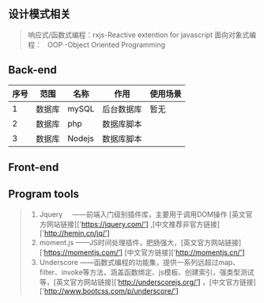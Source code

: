 ## 设计模式相关

> 响应式/函数式编程：rxjs-Reactive extention for javascript 
> 面向对象式编程：   OOP -Object Oriented Programming


## Back-end 

|序号| 范围 |名称     |作用     |使用场景|
|---|---  |---      |---     |---|
| 1 |数据库|mySQL    |后台数据库|暂无|
| 2 |数据库|php      |数据库脚本||
| 3 |数据库|Nodejs   |数据库脚本||


## Front-end

## Program tools
> 1. Jquery     ——前端入门级别插件库，主要用于调用DOM操作 [英文官方网站链接]['https://jquery.com/'] ,[中文推荐非官方链接]['http://hemin.cn/jq/']
> 2. moment.js  ——JS时间处理插件，肥肠强大，[英文官方网站链接][‘https://momentjs.com/’] [中文官方链接]['http://momentjs.cn/']
> 3. Underscore ——函数式编程的功能集，提供一系列远超过map、filter、invoke等方法，涵盖函数绑定、js模板、创建索引，强类型测试等，[英文官方网站链接][‘http://underscorejs.org/’] ，[中文官方链接]['http://www.bootcss.com/p/underscore/']

